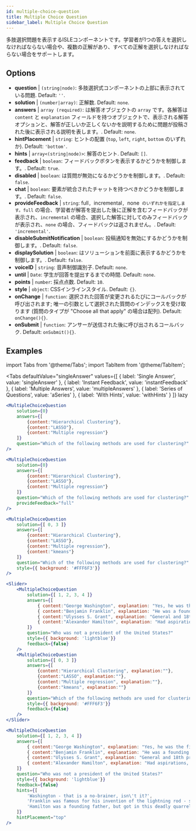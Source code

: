 ```yaml
---
id: multiple-choice-question 
title: Multiple Choice Question
sidebar_label: Multiple Choice Question
---
```


多肢選択問題を表示するISLEコンポーネントです。学習者が1つの答えを選択しなければならない場合や、複数の正解があり、すべての正解を選択しなければならない場合をサポートします。

## Options

* __question__ | `(string|node)`: 多肢選択式コンポーネントの上部に表示されている問題. Default: `''`.
* __solution__ | `(number|array)`: 正解数. Default: `none`.
* __answers__ | `array (required)`: は解答オブジェクトの `array` です。各解答は `content` と `explanation` フィールドを持つオブジェクトで、表示される解答オプションと、解答が正しいか正しくないかを説明するために問題が投稿された後に表示される説明を表します。. Default: `none`.
* __hintPlacement__ | `string`: ヒントの配置 (`top`, `left`, `right`, `bottom` のいずれか). Default: `'bottom'`.
* __hints__ | `array<(string|node)>`: 解答のヒント. Default: `[]`.
* __feedback__ | `boolean`: フィードバックボタンを表示するかどうかを制御します。. Default: `true`.
* __disabled__ | `boolean`: は質問が無効になるかどうかを制御します。. Default: `false`.
* __chat__ | `boolean`: 要素が統合されたチャットを持つべきかどうかを制御します。. Default: `false`.
* __provideFeedback__ | `string`: full`, `incremental`, `none` のいずれかを指定します。full` の場合、学習者が解答を提出した後に正解を含むフィードバックが表示され、`incremental` の場合、選択した解答に対してのみフィードバックが表示され、`none` の場合、フィードバックは返されません。. Default: `'incremental'`.
* __disableSubmitNotification__ | `boolean`: 投稿通知を無効にするかどうかを制御します。. Default: `false`.
* __displaySolution__ | `boolean`: はソリューションを前面に表示するかどうかを制御します。. Default: `false`.
* __voiceID__ | `string`: 音声制御識別子. Default: `none`.
* __until__ | `Date`: 学生が回答を提出するまでの時間. Default: `none`.
* __points__ | `number`: 採点点数. Default: `10`.
* __style__ | `object`: CSSインラインスタイル. Default: `{}`.
* __onChange__ | `function`: 選択された回答が変更されるたびにコールバックが呼び出されます; 唯一の引数として選択された質問のインデックスを受け取ります (質問のタイプが "Choose all that apply" の場合は配列). Default: `onChange(){}`.
* __onSubmit__ | `function`: アンサーが送信された後に呼び出されるコールバック. Default: `onSubmit(){}`.


## Examples

import Tabs from '@theme/Tabs';
import TabItem from '@theme/TabItem';

<Tabs
    defaultValue="singleAnswer"
    values={[
        { label: 'Single Answer', value: 'singleAnswer' },
        { label: 'Instant Feedback', value: 'instantFeedback' },
        { label: 'Multiple Answers', value: 'multipleAnswers' },
        { label: 'Series of Questions', value: 'aSeries' },
        { label: 'With Hints', value: 'withHints' }
    ]}
    lazy
>

<TabItem value="singleAnswer">

```jsx live
<MultipleChoiceQuestion
    solution={0}
    answers={[
        {content:"Hierarchical Clustering"},
        {content:"LASSO"},
        {content:"Multiple regression"}
    ]}
    question="Which of the following methods are used for clustering?"
/>
```

</TabItem>

<TabItem value="instantFeedback">

```jsx live
<MultipleChoiceQuestion
    solution={0}
    answers={[
        {content:"Hierarchical Clustering"},
        {content:"LASSO"},
        {content:"Multiple regression"}
    ]}
    question="Which of the following methods are used for clustering?"
    provideFeedback="full"
/>
```

</TabItem>

<TabItem value="multipleAnswers">

```jsx live
<MultipleChoiceQuestion
    solution={[ 0, 3 ]}
    answers={[
        {content:"Hierarchical Clustering"},
        {content:"LASSO"},
        {content:"Multiple regression"},
        {content:"kmeans"}
    ]}
    question="Which of the following methods are used for clustering?"
    style={{ background: '#FFF6F3'}}
/>
```

</TabItem>

<TabItem value="aSeries">

```jsx live
<Slider>
    <MultipleChoiceQuestion
        solution={[ 1, 2, 3, 4 ]}
        answers={[
            { content:"George Washington", explanation: "Yes, he was the first president." },
            { content:"Benjamin Franklin", explanation: "He was a founding father."},
            { content:"Ulysses S. Grant", explanation: "General and 18th president." },
            { content:"Alexander Hamilton", explanation: "Had aspirations, but died in a duel." }
        ]}
        question="Who was not a president of the United States?"
        style={{ background: 'lightblue'}}
        feedback={false}
    />
    <MultipleChoiceQuestion
        solution={[ 0, 3 ]}
        answers={[
            {content:"Hierarchical Clustering", explanation:""},
            {content:"LASSO", explanation:""},
            {content:"Multiple regression", explanation:""},
            {content:"kmeans", explanation:""}
        ]}
        question="Which of the following methods are used for clustering?"
        style={{ background: '#FFF6F3'}}
        feedback={false}
    />
</Slider>
```

</TabItem>

<TabItem value="withHints">

```jsx live
<MultipleChoiceQuestion
    solution={[ 1, 2, 3, 4 ]}
    answers={[
        { content:"George Washington", explanation: "Yes, he was the first president." },
        { content:"Benjamin Franklin", explanation: "He was a founding father."},
        { content:"Ulysses S. Grant", explanation: "General and 18th president." },
        { content:"Alexander Hamilton", explanation: "Had aspirations, but died in a duel." }
    ]}
    question="Who was not a president of the United States?"
    style={{ background: 'lightblue'}}
    feedback={false}
    hints={[
        'Washington - that is a no-brainer, isn\'t it?',
        'Franklin was famous for his invention of the lightning rod - so why become more?',
        'Hamilton was a founding father, but got in this deadly quarrel with Aaron Burr.',
    ]}
    hintPlacement="top"
/>
```

</TabItem>

</Tabs>
